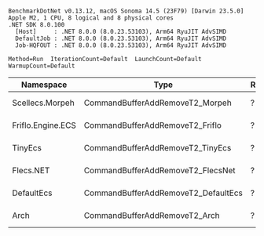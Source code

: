 ```

BenchmarkDotNet v0.13.12, macOS Sonoma 14.5 (23F79) [Darwin 23.5.0]
Apple M2, 1 CPU, 8 logical and 8 physical cores
.NET SDK 8.0.100
  [Host]     : .NET 8.0.0 (8.0.23.53103), Arm64 RyuJIT AdvSIMD
  DefaultJob : .NET 8.0.0 (8.0.23.53103), Arm64 RyuJIT AdvSIMD
  Job-HQFOUT : .NET 8.0.0 (8.0.23.53103), Arm64 RyuJIT AdvSIMD

Method=Run  IterationCount=Default  LaunchCount=Default  
WarmupCount=Default  

```
| Namespace         | Type                                | RelationCount | Mean              | Ratio    | Allocated  | 
|------------------ |------------------------------------ |-------------- |------------------:|---------:|-----------:|
| Scellecs.Morpeh   | CommandBufferAddRemoveT2_Morpeh     | ?             |      5,121.168 ns |     0.60 |          - | 
| Friflo.Engine.ECS | CommandBufferAddRemoveT2_Friflo     | ?             |      8,490.131 ns |     1.00 |          - | 
| TinyEcs           | CommandBufferAddRemoveT2_TinyEcs    | ?             |     12,959.426 ns |     1.53 |     4800 B | 
| Flecs.NET         | CommandBufferAddRemoveT2_FlecsNet   | ?             |     14,399.755 ns |     1.70 |          - | 
| DefaultEcs        | CommandBufferAddRemoveT2_DefaultEcs | ?             |     16,476.300 ns |     1.94 |          - | 
| Arch              | CommandBufferAddRemoveT2_Arch       | ?             |     48,222.287 ns |     5.68 |     4800 B | 
